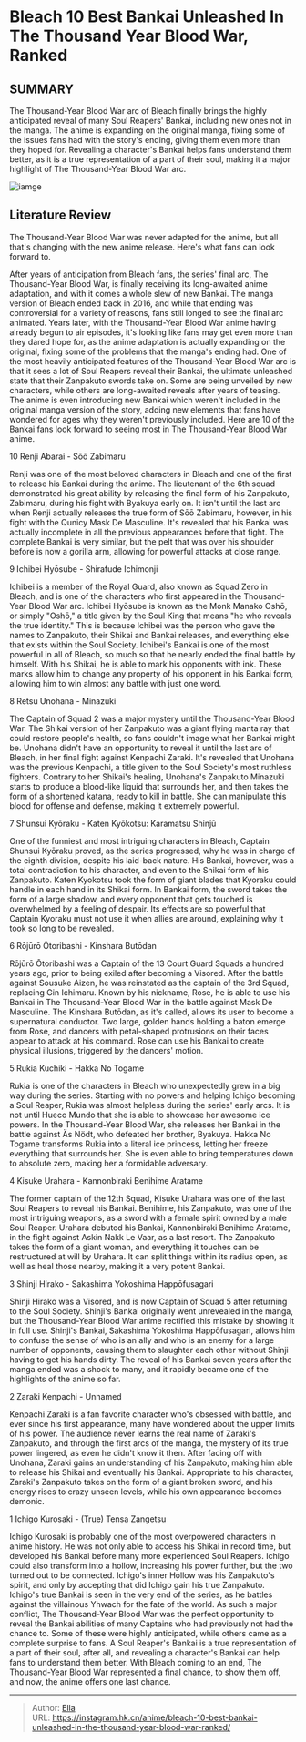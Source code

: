 # Bleach 10 Best Bankai Unleashed In The Thousand Year Blood War, Ranked


## SUMMARY 


 The Thousand-Year Blood War arc of Bleach finally brings the highly anticipated reveal of many Soul Reapers&#39; Bankai, including new ones not in the manga. 
 The anime is expanding on the original manga, fixing some of the issues fans had with the story&#39;s ending, giving them even more than they hoped for. 
 Revealing a character&#39;s Bankai helps fans understand them better, as it is a true representation of a part of their soul, making it a major highlight of The Thousand-Year Blood War arc. 

![iamge](https://static1.srcdn.com/wordpress/wp-content/uploads/2023/07/bleach-tybw-bankai.jpg)

## Literature Review

The Thousand-Year Blood War was never adapted for the anime, but all that&#39;s changing with the new anime release. Here&#39;s what fans can look forward to.




After years of anticipation from Bleach fans, the series&#39; final arc, The Thousand-Year Blood War, is finally receiving its long-awaited anime adaptation, and with it comes a whole slew of new Bankai. The manga version of Bleach ended back in 2016, and while that ending was controversial for a variety of reasons, fans still longed to see the final arc animated. Years later, with the Thousand-Year Blood War anime having already begun to air episodes, it&#39;s looking like fans may get even more than they dared hope for, as the anime adaptation is actually expanding on the original, fixing some of the problems that the manga&#39;s ending had.
One of the most heavily anticipated features of the Thousand-Year Blood War arc is that it sees a lot of Soul Reapers reveal their Bankai, the ultimate unleashed state that their Zanpakuto swords take on. Some are being unveiled by new characters, while others are long-awaited reveals after years of teasing. The anime is even introducing new Bankai which weren&#39;t included in the original manga version of the story, adding new elements that fans have wondered for ages why they weren&#39;t previously included. Here are 10 of the Bankai fans look forward to seeing most in The Thousand-Year Blood War anime.









 








 10  Renji Abarai - Sōō Zabimaru 
        

Renji was one of the most beloved characters in Bleach and one of the first to release his Bankai during the anime. The lieutenant of the 6th squad demonstrated his great ability by releasing the final form of his Zanpakuto, Zabimaru, during his fight with Byakuya early on. It isn&#39;t until the last arc when Renji actually releases the true form of Sōō Zabimaru, however, in his fight with the Qunicy Mask De Masculine. It&#39;s revealed that his Bankai was actually incomplete in all the previous appearances before that fight. The complete Bankai is very similar, but the pelt that was over his shoulder before is now a gorilla arm, allowing for powerful attacks at close range.





 9  Ichibei Hyōsube - Shirafude Ichimonji 
        

Ichibei is a member of the Royal Guard, also known as Squad Zero in Bleach, and is one of the characters who first appeared in the Thousand-Year Blood War arc. Ichibei Hyōsube is known as the Monk Manako Oshō, or simply &#34;Oshō,&#34; a title given by the Soul King that means &#34;he who reveals the true identity.&#34; This is because Ichibei was the person who gave the names to Zanpakuto, their Shikai and Bankai releases, and everything else that exists within the Soul Society. Ichibei&#39;s Bankai is one of the most powerful in all of Bleach, so much so that he nearly ended the final battle by himself. With his Shikai, he is able to mark his opponents with ink. These marks allow him to change any property of his opponent in his Bankai form, allowing him to win almost any battle with just one word.





 8  Retsu Unohana - Minazuki 
        

The Captain of Squad 2 was a major mystery until the Thousand-Year Blood War. The Shikai version of her Zanpakuto was a giant flying manta ray that could restore people&#39;s health, so fans couldn&#39;t image what her Bankai might be. Unohana didn&#39;t have an opportunity to reveal it until the last arc of Bleach, in her final fight against Kenpachi Zaraki. It&#39;s revealed that Unohana was the previous Kenpachi, a title given to the Soul Society&#39;s most ruthless fighters. Contrary to her Shikai&#39;s healing, Unohana&#39;s Zanpakuto Minazuki starts to produce a blood-like liquid that surrounds her, and then takes the form of a shortened katana, ready to kill in battle. She can manipulate this blood for offense and defense, making it extremely powerful.





 7  Shunsui Kyōraku - Katen Kyōkotsu: Karamatsu Shinjū 
        

One of the funniest and most intriguing characters in Bleach, Captain Shunsui Kyōraku proved, as the series progressed, why he was in charge of the eighth division, despite his laid-back nature. His Bankai, however, was a total contradiction to his character, and even to the Shikai form of his Zanpakuto. Katen Kyokotsu took the form of giant blades that Kyoraku could handle in each hand in its Shikai form. In Bankai form, the sword takes the form of a large shadow, and every opponent that gets touched is overwhelmed by a feeling of despair. Its effects are so powerful that Captain Kyoraku must not use it when allies are around, explaining why it took so long to be revealed.





 6  Rōjūrō Ōtoribashi - Kinshara Butōdan 
        

Rōjūrō Ōtoribashi was a Captain of the 13 Court Guard Squads a hundred years ago, prior to being exiled after becoming a Visored. After the battle against Sousuke Aizen, he was reinstated as the captain of the 3rd Squad, replacing Gin Ichimaru. Known by his nickname, Rose, he is able to use his Bankai in The Thousand-Year Blood War in the battle against Mask De Masculine. The Kinshara Butōdan, as it&#39;s called, allows its user to become a supernatural conductor. Two large, golden hands holding a baton emerge from Rose, and dancers with petal-shaped protrusions on their faces appear to attack at his command. Rose can use his Bankai to create physical illusions, triggered by the dancers&#39; motion.





 5  Rukia Kuchiki - Hakka No Togame 
        

Rukia is one of the characters in Bleach who unexpectedly grew in a big way during the series. Starting with no powers and helping Ichigo becoming a Soul Reaper, Rukia was almost helpless during the series&#39; early arcs. It is not until Hueco Mundo that she is able to showcase her awesome ice powers. In the Thousand-Year Blood War, she releases her Bankai in the battle against Äs Nödt, who defeated her brother, Byakuya. Hakka No Togame transforms Rukia into a literal ice princess, letting her freeze everything that surrounds her. She is even able to bring temperatures down to absolute zero, making her a formidable adversary.





 4  Kisuke Urahara - Kannonbiraki Benihime Aratame 
        

The former captain of the 12th Squad, Kisuke Urahara was one of the last Soul Reapers to reveal his Bankai. Benihime, his Zanpakuto, was one of the most intriguing weapons, as a sword with a female spirit owned by a male Soul Reaper. Urahara debuted his Bankai, Kannonbiraki Benihime Aratame, in the fight against Askin Nakk Le Vaar, as a last resort. The Zanpakuto takes the form of a giant woman, and everything it touches can be restructured at will by Urahara. It can split things within its radius open, as well as heal those nearby, making it a very potent Bankai.





 3  Shinji Hirako - Sakashima Yokoshima Happōfusagari 
        

Shinji Hirako was a Visored, and is now Captain of Squad 5 after returning to the Soul Society. Shinji&#39;s Bankai originally went unrevealed in the manga, but the Thousand-Year Blood War anime rectified this mistake by showing it in full use. Shinji&#39;s Bankai, Sakashima Yokoshima Happōfusagari, allows him to confuse the sense of who is an ally and who is an enemy for a large number of opponents, causing them to slaughter each other without Shinji having to get his hands dirty. The reveal of his Bankai seven years after the manga ended was a shock to many, and it rapidly became one of the highlights of the anime so far.





 2  Zaraki Kenpachi - Unnamed 
        

Kenpachi Zaraki is a fan favorite character who&#39;s obsessed with battle, and ever since his first appearance, many have wondered about the upper limits of his power. The audience never learns the real name of Zaraki&#39;s Zanpakuto, and through the first arcs of the manga, the mystery of its true power lingered, as even he didn&#39;t know it then. After facing off with Unohana, Zaraki gains an understanding of his Zanpakuto, making him able to release his Shikai and eventually his Bankai. Appropriate to his character, Zaraki&#39;s Zanpakuto takes on the form of a giant broken sword, and his energy rises to crazy unseen levels, while his own appearance becomes demonic.





 1  Ichigo Kurosaki - (True) Tensa Zangetsu 
        

Ichigo Kurosaki is probably one of the most overpowered characters in anime history. He was not only able to access his Shikai in record time, but developed his Bankai before many more experienced Soul Reapers. Ichigo could also transform into a hollow, increasing his power further, but the two turned out to be connected. Ichigo&#39;s inner Hollow was his Zanpakuto&#39;s spirit, and only by accepting that did Ichigo gain his true Zanpakuto. Ichigo&#39;s true Bankai is seen in the very end of the series, as he battles against the villainous Yhwach for the fate of the world.
As such a major conflict, The Thousand-Year Blood War was the perfect opportunity to reveal the Bankai abilities of many Captains who had previously not had the chance to. Some of these were highly anticipated, while others came as a complete surprise to fans. A Soul Reaper&#39;s Bankai is a true representation of a part of their soul, after all, and revealing a character&#39;s Bankai can help fans to understand them better. With Bleach coming to an end, The Thousand-Year Blood War represented a final chance, to show them off, and now, the anime offers one last chance.

---

> Author: [Ella](https://instagram.hk.cn/)  
> URL: https://instagram.hk.cn/anime/bleach-10-best-bankai-unleashed-in-the-thousand-year-blood-war-ranked/  

